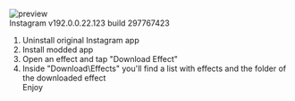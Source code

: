 ![preview](https://i.ibb.co/6wNjbFj/20210612-021044.jpg)  
Instagram v192.0.0.22.123 build 297767423
1) Uninstall original Instagram app
2) Install modded app
3) Open an effect and tap "Download Effect"
4) Inside "Download\Effects\" you'll find a list with effects and the folder of the downloaded effect  
Enjoy
